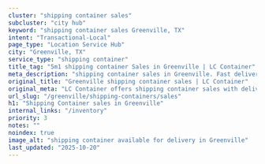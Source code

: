 ```yaml
---
cluster: "shipping container sales"
subcluster: "city hub"
keyword: "shipping container sales Greenville, TX"
intent: "Transactional-Local"
page_type: "Location Service Hub"
city: "Greenville, TX"
service_type: "shipping container"
title_tag: "5m1 shipping container Sales in Greenville | LC Container"
meta_description: "shipping container sales in Greenville. Fast delivery, competitive pricing. Serving shipping containers area. Quote ID: H3R. Call (214) 524-4168 for your free quote today."
original_title: "Greenville shipping container sales | LC Container"
original_meta: "LC Container offers shipping container sales with delivery in Greenville, TX. Local. Fast quotes. Since 2003."
url_slug: "/greenville/shipping-containers/sales"
h1: "Shipping Container sales in Greenville"
internal_links: "/inventory"
priority: 3
notes: ""
noindex: true
image_alt: "shipping container available for delivery in Greenville"
last_updated: "2025-10-20"
---
```


<!-- TODO: Add unique city/inventory copy, images, and internal links here. -->
